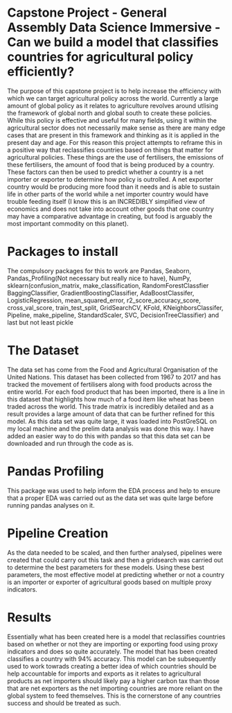 # Capstone Project - General Assembly Data Science Immersive - Can we build a model that classifies countries for agricultural policy efficiently?
The purpose of this capstone project is to help increase the efficiency with which we can target agricultural policy across the world. Currently a large amount of global policy as it relates to agriculture revolves around utlising the framework of global north and global south to create these policies. While this policy is effective and useful for many fields, using it within the agricultural sector does not necessarily make sense as there are many edge cases that are present in this framework and thinking as it is applied in the present day and age. For this reason this project attempts to reframe this in a positive way that reclassifies countries based on things that matter for agricultural policies. These things are the use of fertilisers, the emissions of these fertilisers, the amount of food that is being produced by a country. These factors can then be used to predict whether a country is a net importer or exporter to determine how policy is outrolled. A net exporter country would be producing more food than it needs and is able to sustain life in other parts of the world while a net importer country would have trouble feeding itself (I know this is an INCREDIBLY simplified view of economics and does not take into account other goods that one country may have a comparative advantage in creating, but food is arguably the most important commodity on this planet). 

# Packages to install

The compulsory packages for this to work are Pandas, Seaborn, Pandas_Profiling(Not necessary but really nice to have), NumPy, sklearn(confusion_matrix, make_classification, RandomForestClassfier BaggingClassifier, GradientBoostingClassifier, AdaBoostClassifer, LogisticRegression, mean_squared_error, r2_score_accuracy_score, cross_val_score, train_test_split, GridSearchCV, KFold, KNeighborsClassifer, Pipeline, make_pipeline, StandardScaler, SVC, DecisionTreeClassifier) and last but not least pickle

# The Dataset

The data set has come from the Food and Agricultural Organisation of the United Nations. This dataset has been collected from 1967 to 2017 and has tracked the movement of fertilisers along with food products across the entire world. For each food product that has been imported, there is a line in this dataset that highlights how much of a food item like wheat has been traded across the world. This trade matrix is incredibly detailed and as a result provides a large amount of data that can be further refined for this model. As this data set was quite large, it was loaded into PostGreSQL on my local machine and the prelim data analysis was done this way. I have added an easier way to do this with pandas so that this data set can be downloaded and run through the code as is. 

# Pandas Profiling
This package was used to help inform the EDA process and help to ensure that a proper EDA was carried out as the data set was quite large before running pandas analyses on it. 

# Pipeline Creation
As the data needed to be scaled, and then further analysed, pipelines were created that could carry out this task and then a gridsearch was carried out to determine the best parameters for these models. Using these best parameters, the most effective model at predicting whether or not a country is an importer or exporter of agricultural goods based on multiple proxy indicators. 

# Results

Essentially what has been created here is a model that reclassifies countries based on whether or not they are importing or exporting food using proxy indicators and does so quite accurately. The model that has been created classifies a country with 94% accuracy. This model can be subsequently used to work towrads creating a better idea of which countries should be help accountable for imports and exports as it relates to agricultural products as net importers should likely pay a higher carbon tax than those that are net exporters as the net importing countries are more reliant on the global system to feed themselves. This is the cornerstone of any countries success and should be treated as such. 


